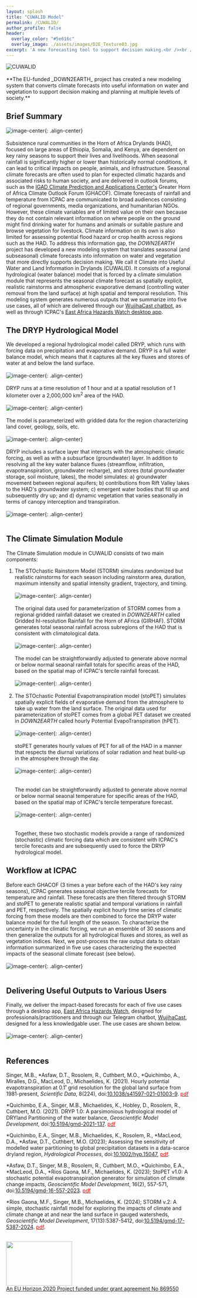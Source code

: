 ```yaml
---
layout: splash
title: "CUWALID Model"
permalink: /CUWALID/
author_profile: false
header:
  overlay_color: "#5e616c"
  overlay_image: ./assets/images/D2E_Texture03.jpg
excerpt: 'A new forecasting tool to support decision making.<br /><br />' 
---
```

  <img src="/assets/images/Logos3.jpg" alt="CUWALID" class="responsive">
<br /><br />**The EU-funded _DOWN2EARTH_ project has created a new modeling system that converts climate forecasts into useful information on water and vegetation to support decision making and planning at multiple levels of society.**  

## Brief Summary
![image-center](/assets/images/Esther_fetching_water3.jpg){: .align-center}<br /><br />
Subsistence rural communities in the Horn of Africa Drylands (HAD), focused on large areas of Ethiopia, Somalia, and Kenya, are dependent on key rainy seasons to support their lives and livelihoods. When seasonal rainfall is significantly higher or lower than historically normal conditions, it can lead to critical impacts on people, animals, and infrastructure. Seasonal climate forecasts are often used to plan for expected climatic hazards and associated risks to human society, and are delivered in outlook forums, such as the [IGAD Climate Prediction and Applications Center's](https://www.icpac.net/) Greater Horn of Africa Climate Outlook Forum (GHACOF). Climate forecasts of rainfall and temperature from ICPAC are communicated to broad audiences consisting of regional governments, media organizations, and humanitarian NGOs. However, these climate variables are of limited value on their own because they do not contain relevant information on where people on the ground might find drinking water for humans and animals or suitable pasture and browse vegetation for livestock. Climate information on its own is also limited for assessing potential flood hazard or crop health across regions such as the HAD. To address this information gap, the _DOWN2EARTH_ project has developed a new modeling system that translates seasonal (and subseasonal) climate forecasts into information on water and vegetation that more directly supports decision making. We call it Climate into Useful Water and Land Information in Drylands (CUWALID). It consists of a regional hydrological (water balance) model that is forced by a climate simulation module that represents the seasonal climate forecast as spatially explicit, realistic rainstorms and atmospheric evaporative demand (controlling water removal from the land surface) at high spatial and temporal resolution. This modeling system generates numerous outputs that we summarize into five use cases, all of which are delivered through our [WujihaCast chatbot](https://t.me/wuhijacast), as well as through ICPAC's [East Africa Hazards Watch desktop app](https://eahazardswatch.icpac.net/map/ea/).    
  
## The DRYP Hydrological Model<br>
We developed a regional hydrological model called DRYP, which runs with forcing data on precipitation and evaporative demand. DRYP is a full water balance model, which means that it captures all the key fluxes and stores of water at and below the land surface.<br /><br />
![image-center](/assets/images/DRYP_schematic.jpg){: .align-center}<br /><br />
DRYP runs at a time resolution of 1 hour and at a spatial resolution of 1 kilometer over a 2,000,000 km<sup>2</sup> area of the HAD.<br /><br /> 
![image-center](/assets/images/CUWALID_model_domain.jpg){: .align-center}<br /><br />
The model is parameterized with gridded data for the region characterizing land cover, geology, soils, etc.<br /><br />
![image-center](/assets/images/DRYP_structure.jpg){: .align-center}<br /><br />
DRYP includes a surface layer that interacts with the atmospheric climatic forcing, as well as with a subsurface (groundwater) layer. In addition to resolving all the key water balance fluxes (streamflow, infiltration, evapotranspiration, groundwater recharge), and stores (total groundwater storage, soil moisture, lakes), the model simulates: a) groundwater movement between regional aquifers; b) contributions from Rift Valley lakes to the HAD's groundwater system; c) emergent water bodies that fill up and subsequently dry up; and d) dynamic vegetation that varies seasonally in terms of canopy interception and transpiration.<br /><br />
![image-center](/assets/images/DRYP_advances.jpg){: .align-center}<br /><br />   

## The Climate Simulation Module<br>
The Climate Simulation module in CUWALID consists of two main components:<br /> 
1. The STOchastic Rainstorm Model (STORM) simulates randomized but realistic rainstorms for each season including rainstorm area, duration, maximum intensity and spatial intensity gradient, trajectory, and timing.<br /><br />
![image-center](/assets/images/STORM_parameters.jpg){: .align-center}<br /><br /> 
The original data used for parameterization of STORM comes from a regional gridded rainfall dataset we created in _DOWN2EARTH_ called Gridded hI-resolution Rainfall for the Horn of AFrica (GIRHAF). STORM generates total seasonal rainfall across subregions of the HAD that is consistent with climatological data.<br /><br />
![image-center](/assets/images/STORM_animation.gif){: .align-center}<br /><br /> 
The model can be straightforwardly adjusted to generate above normal or below normal seaonal rainfall totals for specific areas of the HAD, based on the spatial map of ICPAC's tercile rainfall forecast.<br /><br />
![image-center](/assets/images/STORM_forecast.jpg){: .align-center}<br /><br /> 
2. The STOchastic Potential Evapotranspiration model (stoPET) simulates spatially explicit fields of evaporative demand from the atmosphere to take up water from the land surface. The original data used for parameterization of stoPET comes from a global PET dataset we created in _DOWN2EARTH_ called hourly Potential EvapoTranspiration (hPET).<br /><br />
![image-center](/assets/images/stoPET_parameters.jpg){: .align-center}<br /><br />  stoPET generates hourly values of PET for all of the HAD in a manner that respects the diurnal variations of solar radiation and heat build-up in the atmosphere through the day.<br /><br />
![image-center](/assets/images/stoPET_results.jpg){: .align-center}<br /><br />  
The model can be straightforwardly adjusted to generate above normal or below normal seaonal temperature for specific areas of the HAD, based on the spatial map of ICPAC's tercile temperature forecast.<br /><br />
![image-center](/assets/images/stoPET_forecast.jpg){: .align-center}<br /><br />  
Together, these two stochastic models provide a range of randomized (stochastic) climatic forcing data which are consistent with ICPAC's tercile forecasts and are subsequently used to force the DRYP hydrological model. 

## Workflow at ICPAC<br />
Before each GHACOF (3 times a year before each of the HAD's key rainy seasons), ICPAC generates seasonal objective tercile forecasts for temperature and rainfall. These forecasts are then filtered through STORM and stoPET to generate realistic spatial and temporal variations in rainfall and PET, respectively. The spatially explicit hourly time series of climatic forcing from these models are then combined to force the DRYP water balance model for the full length of the season. To characterize the uncertainty in the climatic forcing, we run an ensemble of 30 seasons and then generalize the outputs for all hydrological fluxes and stores, as well as vegetation indices. Next, we post-process the raw output data to obtain information summarized in five use cases characterizing the expected impacts of the seasonal climate forecast (see below).<br /><br /> 
![image-center](/assets/images/CUWALID_forecasting_workflow.jpg){: .align-center}<br /><br />

## Delivering Useful Outputs to Various Users<br />
Finally, we deliver the impact-based forecasts for each of five use cases through a desktop app, [East Africa Hazards Watch](https://eahazardswatch.icpac.net/map/ea/), designed for professionals/practitioners and through our Telegram chatbot, [WujihaCast](https://t.me/wuhijacast), designed for a less knowledgable user. The use cases are shown below.<br /><br />
![image-center](/assets/images/CUWALID_use_cases.jpg){: .align-center}<br /><br />

## References<br />
Singer, M.B., *Asfaw, D.T., Rosolem, R., Cuthbert, M.O., *Quichimbo, A., Miralles, D.G., MacLeod, D., Michaelides, K. (2021). Hourly potential evapotranspiration at 0.1˚ grid resolution for the global land surface from 1981-present, _Scientific Data_, 8(224), doi:[10.1038/s41597-021-01003-9](https://www.nature.com/articles/s41597-021-01003-9). [<span style="color:red">pdf</span>](../assets/pdfs/publications/Singer_etal_2021.pdf)  

*Quichimbo, E.A., Singer, M.B., Michaelides, K., Hobley, D., Rosolem, R., Cuthbert, M.O. (2021). DRYP 1.0: A parsimonious hydrological model of DRYland Partitioning of the water balance, _Geoscientific Model Development_, doi:[10.5194/gmd-2021-137](https://gmd.copernicus.org/articles/14/6893/2021/). [<span style="color:red">pdf</span>](../assets/pdfs/publications/Quichimbo_etal_2021.pdf)

*Quichimbo, E.A., Singer, M.B., Michaelides, K., Rosolem, R., *MacLeod, D.A., *Asfaw, D.T., Cuthbert, M.O. (2023); Assessing the sensitivity of modelled water partitioning to global precipitation datasets in a data-scarce dryland region, _Hydrological Processes_, doi:[10.1002/hyp.15047](https://onlinelibrary.wiley.com/doi/10.1002/hyp.15047), [<span style="color:red">pdf</span>](../assets/pdfs/publications/Quichimbo_etal_2023.pdf).

*Asfaw, D.T., Singer, M.B., Rosolem, R., Cuthbert, M.O., *Quichimbo, E.A., *MacLeod, D.A., *Rios Gaona, M.F., Michaelides, K. (2023); StoPET v1.0: A stochastic potential evapotranspiration generator for simulation of climate change impacts, _Geoscientific Model Development_, 16(2), 557-571, doi:[10.5194/gmd-16-557-2023](https://gmd.copernicus.org/articles/16/557/2023/). [<span style="color:red">pdf</span>](../assets/pdfs/publications/Asfaw_etal_2023.pdf)

*Rios Gaona, M.F., Singer, M.B., Michaelides, K. (2024); STORM v.2: A simple, stochastic rainfall model for exploring the impacts of climate and climate change at and near the land surface in gauged watersheds, _Geoscientific Model Development_, 17(13):5387-5412,
doi:[10.5194/gmd-17-5387-2024](https://gmd.copernicus.org/articles/17/5387/2024/). [<span style="color:red">pdf</span>](../assets/pdfs/publications/RiosGaona_etal_2024.pdf).



<br /><a href="https://ec.europa.eu/programmes/horizon2020/en">
        <img src="/assets/images/H2020-EU-KOM.png" width="180" height="120"><br /><a href="https://cordis.europa.eu/project/id/869550">An EU Horizon 2020 Project funded under grant agreement No 869550</a>